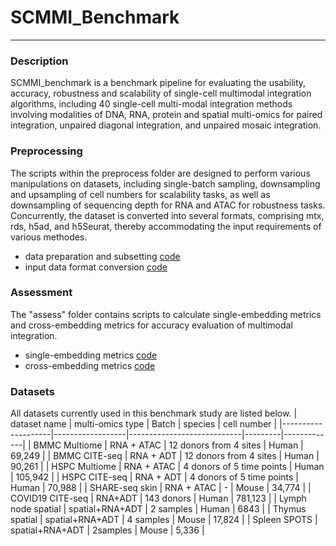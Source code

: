 # SCMMI_Benchmark

---------------------------

### Description

SCMMI_benchmark is a benchmark pipeline for evaluating the usability, accuracy, robustness and scalability of single-cell multimodal integration algorithms, including 40 single-cell multi-modal integration methods involving modalities of DNA, RNA, protein and spatial multi-omics for paired integration, unpaired diagonal integration, and unpaired mosaic integration.

### Preprocessing

The scripts within the preprocess folder are designed to perform various manipulations on datasets, including single-batch sampling, downsampling and upsampling of cell numbers for scalability tasks, as well as downsampling of sequencing depth for RNA and ATAC for robustness tasks. Concurrently, the dataset is converted into several formats, comprising mtx, rds, h5ad, and h5Seurat, thereby accommodating the input requirements of various methodes. <br>
- data preparation and subsetting [code](scripts/preprocess/subset_data.R)
- input data format conversion [code](scripts/preprocess/format_convert.py)

### Assessment

The "assess" folder contains scripts to calculate single-embedding metrics and cross-embedding metrics for accuracy evaluation of multimodal integration.<br>

- single-embedding metrics [code](scripts/assess/single_embedding_metrics_benchmark.py)
- cross-embedding metrics [code](scripts/assess/cross_embedding_metrics_benchmark.py)

### Datasets
All datasets currently used in this benchmark study are listed below.
| dataset name       | multi-omics type | Batch                      | species | cell number |
|--------------------|------------------|----------------------------|---------|-------------|
| BMMC Multiome      | RNA + ATAC       | 12 donors from 4 sites     | Human   | 69,249      |
| BMMC CITE-seq      | RNA + ADT        | 12 donors from 4  sites    | Human   | 90,261      |
| HSPC Multiome      | RNA + ATAC       | 4 donors  of 5 time points | Human   | 105,942     |
| HSPC CITE-seq      | RNA + ADT        | 4 donors of 5 time points  | Human   | 70,988      |
| SHARE-seq skin     | RNA + ATAC       | -                          | Mouse   | 34,774      |
| COVID19 CITE-seq   | RNA+ADT          | 143 donors                 | Human   | 781,123     |
| Lymph node spatial | spatial+RNA+ADT  | 2 samples                  | Human   | 6843        |
| Thymus spatial     | spatial+RNA+ADT  | 4 samples                  | Mouse   | 17,824      |
| Spleen SPOTS       | spatial+RNA+ADT  | 2samples                   | Mouse   | 5,336       |
<br>

